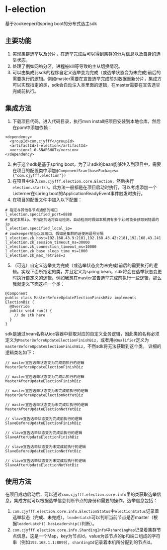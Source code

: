 # l-election
基于zookeeper和spring boot的分布式选主sdk

## 主要功能
1. 实现集群选举以及分片，在选举完成后可以得到集群的分片信息以及自身的选举状态。
2. 处理了例如网络分区，进程被kill等导致的主从切换情况。
3. 可以由集成此sdk的程序自定义选举变为完成（或选举状态变为未完成)前后的需要执行的逻辑。例如master需要在宣告选举完成前对数据重新分片，集成方可以实现指定的类，sdk会自动注入类里面的逻辑，在master需要在宣告选举完成前执行。

## 集成方法
1. 下载项目代码，进入代码目录，执行mvn install把项目安装到本地仓库，然后在pom中添加依赖：
```
<dependency>
  <groupId>com.cjyfff</groupId>
  <artifactId>l-election</artifactId>
  <version>1.0-SNAPSHOT</version>
</dependency>
```
2. 由于这个sdk是基于spring boot，为了让sdk的bean能够注入到项目中，需要在项目的配置类中添加`@ComponentScan(basePackages={"com.cjyfff.election"})`
3. 在项目中注入`com.cjyfff.election.core.Election`，然后执行`election.start()`。此方法一般都是在项目启动时执行，可以考虑添加一个Listerner在spring boot的ApplicationReadyEvent事件触发时执行。
4. 在项目的配置文件中加入以下配置：
```
# 指定与其他各节点通信的端口
l_election.specified_port=8888
# 指定本机ip，不指定的话将自动检测，自动检测时假如本机拥有多个ip可能会获取到错误的ip
l_election.specified_local_ip=
# zookeeper地址以及端口，假如是集群的话使用逗号分隔
l_election.zk_host=192.168.43.9:2181,192.168.43.42:2181,192.168.43.241:2181
l_election.zk_session_timeout_ms=30000
l_election.zk_connection_timeout_ms=10000
l_election.zk_base_sleep_time_ms=1000
l_election.zk_max_retries=3
```
5. （可选）自定义选举变为完成（或选举状态变为未完成)前后的需要执行的逻辑。实现下面所指定的类，并且定义为spring bean，sdk将会在选举状态变更时执行自定义的逻辑。例如我想在master宣告选举完成前执行一些逻辑，那么我就定义下面这样一个类：
```
@Component
public class MasterBeforeUpdateElectionFinishBiz implements ElectionBiz {
  @Override
  public void run() {
    // do sth here
  }
}
```
sdk是通过bean名称从ioc容器中获取对应的自定义业务逻辑，因此类的名称必须定义为`MasterBeforeUpdateElectionFinishBiz`，或者用`@Qualifier`定义为`masterBeforeUpdateElectionFinishBiz`，不然sdk将无法获取到这个类。
详细的逻辑类名如下：
```
// master宣告选举状态变为完成前执行的逻辑
MasterBeforeUpdateElectionFinishBiz

// master宣告选举状态变为完成后执行的逻辑
MasterAfterUpdateElectionFinishBiz

// master宣告选举状态变为未完成前执行的逻辑
MasterBeforeUpdateElectionNotYetBiz

// master宣告选举状态变为未完成后执行的逻辑
MasterAfterUpdateElectionNotYetBiz

// slave宣告选举状态变为完成前执行的逻辑
SlaveBeforeUpdateElectionFinishBiz

// slave宣告选举状态变为完成后执行的逻辑
SlaveAfterUpdateElectionFinishBiz

// slave宣告选举状态变为未完成前执行的逻辑
SlaveBeforeUpdateElectionNotYetBiz

// slave宣告选举状态变为未完成后执行的逻辑
SlaveAfterUpdateElectionNotYetBiz
```

## 使用方法
在项目成功启动后，可以通过`com.cjyfff.election.core.info`里的类获取选举信息，集成方就可以根据选举信息判断节点的身份和需要的操作。选举信息包括：
1. `com.cjyfff.election.core.info.ElectionStatus`中`electionStatus`记录着选举状态（完成、未完成），`leaderLatch`可以判断当前节点是否master（根据`leaderLatch().hasLeadership()`判断）。
2. `com.cjyfff.election.core.info.ShardingInfo`中`shardingMap`记录着集群节点信息，这是一个Map，key为节点id，value为该节点的ip和端口组成的字符串（例如`192.168.1.1:8899`），`shardingId`记录着本机所分配到的节点id。
